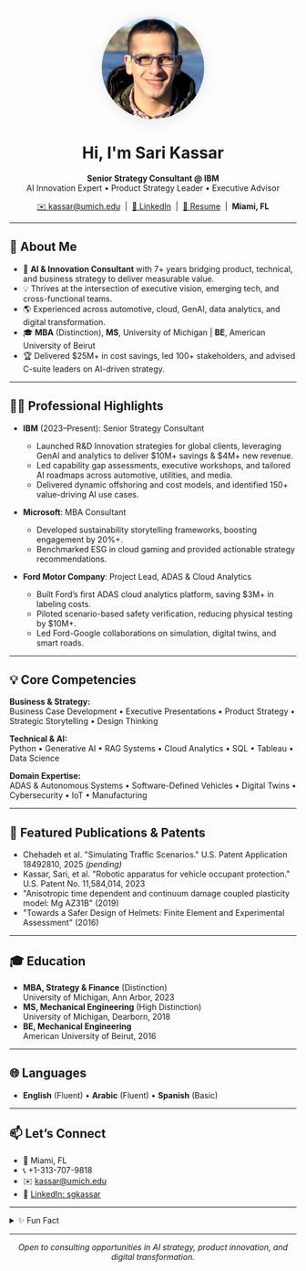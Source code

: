 <!-- Banner -->
<p align="center">
  <img src="https://github.com/sareegpt/sarikassar/raw/main/sari-kassar.jpg" alt="Sari Kassar Headshot" width="180" style="border-radius:50%; box-shadow:0 4px 24px rgba(0,0,0,0.10);" />
</p>

<h1 align="center">Hi, I'm Sari Kassar</h1>
<p align="center">
  <b>Senior Strategy Consultant @ IBM</b><br>
  AI Innovation Expert • Product Strategy Leader • Executive Advisor
</p>
<p align="center">
  <a href="mailto:kassar@umich.edu">✉️ kassar@umich.edu</a> &nbsp;|&nbsp;
  <a href="https://linkedin.com/in/sgkassar" target="_blank">🔗 LinkedIn</a> &nbsp;|&nbsp;
  <a href="Sari_Kassar_Resume.pdf" target="_blank">📄 Resume</a> &nbsp;|&nbsp;
  <b>Miami, FL</b>
</p>

---

## 🚀 About Me

- 🤖 **AI & Innovation Consultant** with 7+ years bridging product, technical, and business strategy to deliver measurable value.
- 💡 Thrives at the intersection of executive vision, emerging tech, and cross-functional teams.
- 🌎 Experienced across automotive, cloud, GenAI, data analytics, and digital transformation.
- 🎓 **MBA** (Distinction), **MS**, University of Michigan | **BE**, American University of Beirut
- 🏆 Delivered $25M+ in cost savings, led 100+ stakeholders, and advised C-suite leaders on AI-driven strategy.

---

## 👨‍💼 Professional Highlights

- **IBM** (2023–Present): Senior Strategy Consultant  
  - Launched R&D Innovation strategies for global clients, leveraging GenAI and analytics to deliver $10M+ savings & $4M+ new revenue.
  - Led capability gap assessments, executive workshops, and tailored AI roadmaps across automotive, utilities, and media.
  - Delivered dynamic offshoring and cost models, and identified 150+ value-driving AI use cases.

- **Microsoft**: MBA Consultant  
  - Developed sustainability storytelling frameworks, boosting engagement by 20%+.
  - Benchmarked ESG in cloud gaming and provided actionable strategy recommendations.

- **Ford Motor Company**: Project Lead, ADAS & Cloud Analytics  
  - Built Ford’s first ADAS cloud analytics platform, saving $3M+ in labeling costs.
  - Piloted scenario-based safety verification, reducing physical testing by $10M+.
  - Led Ford-Google collaborations on simulation, digital twins, and smart roads.

---

## 💡 Core Competencies

**Business & Strategy:**  
Business Case Development • Executive Presentations • Product Strategy • Strategic Storytelling • Design Thinking

**Technical & AI:**  
Python • Generative AI • RAG Systems • Cloud Analytics • SQL • Tableau • Data Science

**Domain Expertise:**  
ADAS & Autonomous Systems • Software-Defined Vehicles • Digital Twins • Cybersecurity • IoT • Manufacturing

---

## 📝 Featured Publications & Patents

- Chehadeh et al. "Simulating Traffic Scenarios." U.S. Patent Application 18492810, 2025 _(pending)_  
- Kassar, Sari, et al. "Robotic apparatus for vehicle occupant protection." U.S. Patent No. 11,584,014, 2023  
- "Anisotropic time dependent and continuum damage coupled plasticity model: Mg AZ31B" (2019)  
- "Towards a Safer Design of Helmets: Finite Element and Experimental Assessment" (2016)  

---

## 🎓 Education

- **MBA, Strategy & Finance** (Distinction)  
  University of Michigan, Ann Arbor, 2023
- **MS, Mechanical Engineering** (High Distinction)  
  University of Michigan, Dearborn, 2018
- **BE, Mechanical Engineering**  
  American University of Beirut, 2016

---

## 🌐 Languages

- **English** (Fluent) • **Arabic** (Fluent) • **Spanish** (Basic)

---

## 📫 Let’s Connect

- 📍 Miami, FL
- 📞 +1-313-707-9818
- ✉️ [kassar@umich.edu](mailto:kassar@umich.edu)
- 🔗 [LinkedIn: sgkassar](https://linkedin.com/in/sgkassar)

---

<details>
<summary>✨ Fun Fact</summary>
I love blending business storytelling with AI innovation, and am always up for a challenge—whether it’s launching a new tech product, mentoring teams, or exploring the best coffee spots in Miami!
</details>

---

<p align="center"><i>Open to consulting opportunities in AI strategy, product innovation, and digital transformation.</i></p>
